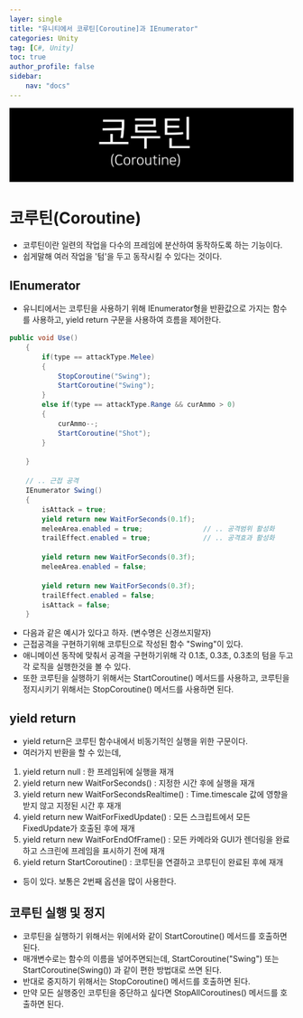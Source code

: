 ```yaml
---
layer: single
title: "유니티에서 코루틴[Coroutine]과 IEnumerator"
categories: Unity
tag: [C#, Unity]
toc: true
author_profile: false
sidebar: 
    nav: "docs"
---
```



![image](/images/2024/2024-06-03/capture_1.PNG)

# 코루틴(Coroutine)

- 코루틴이란 일련의 작업을 다수의 프레임에 분산하여 동작하도록 하는 기능이다.
- 쉽게말해 여러 작업을 '텀'을 두고 동작시킬 수 있다는 것이다.
 
 
## IEnumerator

- 유니티에서는 코루틴을 사용하기 위해 IEnumerator형을 반환값으로 가지는 함수를 사용하고, yield return 구문을 사용하여 흐름을 제어한다.


```c#
public void Use()
    {
        if(type == attackType.Melee)
        {
            StopCoroutine("Swing");
            StartCoroutine("Swing");
        }
        else if(type == attackType.Range && curAmmo > 0)
        {
            curAmmo--;
            StartCoroutine("Shot");
        }
        
    }

    // .. 근접 공격
    IEnumerator Swing()
    {
        isAttack = true;
        yield return new WaitForSeconds(0.1f);
        meleeArea.enabled = true;               // .. 공격범위 활성화
        trailEffect.enabled = true;             // .. 공격효과 활성화

        yield return new WaitForSeconds(0.3f);
        meleeArea.enabled = false;

        yield return new WaitForSeconds(0.3f);
        trailEffect.enabled = false;
        isAttack = false;
    }
```

- 다음과 같은 예시가 있다고 하자. (변수명은 신경쓰지말자)
- 근접공격을 구현하기위해 코루틴으로 작성된 함수 "Swing"이 있다. 
- 애니메이션 동작에 맞춰서 공격을 구현하기위해 각 0.1초, 0.3초, 0.3초의 텀을 두고 각 로직을 실행한것을 볼 수 있다.
- 또한 코루틴을 실행하기 위해서는 StartCoroutine() 메서드를 사용하고, 코루틴을 정지시키기 위해서는 StopCoroutine() 메서드를 사용하면 된다.

## yield return

- yield return은 코루틴 함수내에서 비동기적인 실행을 위한 구문이다.
- 여러가지 반환을 할 수 있는데,

1. yield return null : 한 프레임뒤에 실행을 재개
2. yield return new WaitForSeconds() : 지정한 시간 후에 실행을 재개
3. yield return new WaitForSecondsRealtime() : Time.timescale 값에 영향을 받지 않고 지정된 시간 후 재개
4. yield return new WaitForFixedUpdate() : 모든 스크립트에서 모든 FixedUpdate가 호출된 후에 재개
5. yield return new WaitForEndOfFrame() : 모든 카메라와 GUI가 렌더링을 완료하고 스크린에 프레임을 표시하기 전에 재개
6. yield return StartCoroutine() : 코루틴을 연결하고 코루틴이 완료된 후에 재개

- 등이 있다. 보통은 2번째 옵션을 많이 사용한다.

## 코루틴 실행 및 정지

- 코루틴을 실행하기 위해서는 위에서와 같이 StartCoroutine() 메서드를 호출하면 된다. 
- 매개변수로는 함수의 이름을 넣어주면되는데, StartCoroutine("Swing") 또는 StartCoroutine(Swing()) 과 같이
편한 방법대로 쓰면 된다.
- 반대로 중지하기 위해서는 StopCoroutine() 메서드를 호출하면 된다.
- 만약 모든 실행중인 코루틴을 중단하고 싶다면 StopAllCoroutines() 메서드를 호출하면 된다.


